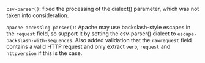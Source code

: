 `csv-parser()`: fixed the processing of the dialect() parameter, which was
not taken into consideration.

`apache-accesslog-parser()`: Apache may use backslash-style escapes in the
`request` field, so support it by setting the csv-parser() dialect to
`escape-backslash-with-sequences`.  Also added validation that the
`rawrequest` field contains a valid HTTP request and only extract `verb`,
`request` and `httpversion` if this is the case.
